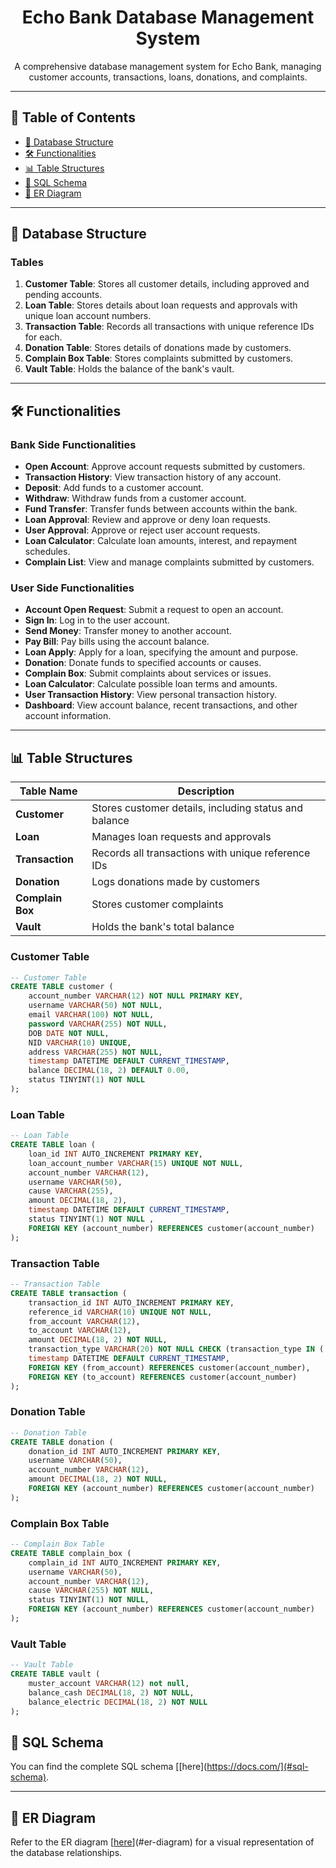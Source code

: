 # <h1 align="center">Echo Bank Database Management System</h1>


<p align="center">
    A comprehensive database management system for Echo Bank, managing customer accounts, transactions, loans, donations, and complaints.
</p>

---

## <h2 id="table-of-contents">📑 Table of Contents</h2>

- [🏦 Database Structure](#database-structure)
- [🛠️ Functionalities](#functionalities)
- [📊 Table Structures](#table-structures)
- [📝 SQL Schema](#sql-schema)
- [📝 ER Diagram](#er-diagram)

---

## <h2 id="database-structure">🏦 Database Structure</h2>

### <h3>Tables</h3>

1. **Customer Table**: Stores all customer details, including approved and pending accounts.
2. **Loan Table**: Stores details about loan requests and approvals with unique loan account numbers.
3. **Transaction Table**: Records all transactions with unique reference IDs for each.
4. **Donation Table**: Stores details of donations made by customers.
5. **Complain Box Table**: Stores complaints submitted by customers.
6. **Vault Table**: Holds the balance of the bank's vault.

---

## <h2 id="functionalities">🛠️ Functionalities</h2>

### <h3>Bank Side Functionalities</h3>

- **Open Account**: Approve account requests submitted by customers.
- **Transaction History**: View transaction history of any account.
- **Deposit**: Add funds to a customer account.
- **Withdraw**: Withdraw funds from a customer account.
- **Fund Transfer**: Transfer funds between accounts within the bank.
- **Loan Approval**: Review and approve or deny loan requests.
- **User Approval**: Approve or reject user account requests.
- **Loan Calculator**: Calculate loan amounts, interest, and repayment schedules.
- **Complain List**: View and manage complaints submitted by customers.

### <h3>User Side Functionalities</h3>

- **Account Open Request**: Submit a request to open an account.
- **Sign In**: Log in to the user account.
- **Send Money**: Transfer money to another account.
- **Pay Bill**: Pay bills using the account balance.
- **Loan Apply**: Apply for a loan, specifying the amount and purpose.
- **Donation**: Donate funds to specified accounts or causes.
- **Complain Box**: Submit complaints about services or issues.
- **Loan Calculator**: Calculate possible loan terms and amounts.
- **User Transaction History**: View personal transaction history.
- **Dashboard**: View account balance, recent transactions, and other account information.

---

## <h2 id="table-structures">📊 Table Structures</h2>

| Table Name        | Description                                           |
|-------------------|-------------------------------------------------------|
| **Customer**      | Stores customer details, including status and balance |
| **Loan**          | Manages loan requests and approvals                   |
| **Transaction**   | Records all transactions with unique reference IDs    |
| **Donation**      | Logs donations made by customers                      |
| **Complain Box**  | Stores customer complaints                            |
| **Vault**         | Holds the bank's total balance                        |

### <h3>Customer Table</h3>

```sql
-- Customer Table
CREATE TABLE customer (
    account_number VARCHAR(12) NOT NULL PRIMARY KEY,
    username VARCHAR(50) NOT NULL,
    email VARCHAR(100) NOT NULL,
    password VARCHAR(255) NOT NULL,
    DOB DATE NOT NULL,
    NID VARCHAR(10) UNIQUE,
    address VARCHAR(255) NOT NULL,
    timestamp DATETIME DEFAULT CURRENT_TIMESTAMP,
    balance DECIMAL(18, 2) DEFAULT 0.00,
    status TINYINT(1) NOT NULL
);

```
<h3>Loan Table</h3>

```sql
-- Loan Table
CREATE TABLE loan (
    loan_id INT AUTO_INCREMENT PRIMARY KEY,
    loan_account_number VARCHAR(15) UNIQUE NOT NULL,
    account_number VARCHAR(12),
    username VARCHAR(50),
    cause VARCHAR(255),
    amount DECIMAL(18, 2),
    timestamp DATETIME DEFAULT CURRENT_TIMESTAMP,
    status TINYINT(1) NOT NULL ,
    FOREIGN KEY (account_number) REFERENCES customer(account_number)
);
```

<h3>Transaction Table</h3>

```sql
-- Transaction Table
CREATE TABLE transaction (
    transaction_id INT AUTO_INCREMENT PRIMARY KEY,
    reference_id VARCHAR(10) UNIQUE NOT NULL,
    from_account VARCHAR(12),
    to_account VARCHAR(12),
    amount DECIMAL(18, 2) NOT NULL,
    transaction_type VARCHAR(20) NOT NULL CHECK (transaction_type IN ('deposit', 'withdrawal', 'transfer')),
    timestamp DATETIME DEFAULT CURRENT_TIMESTAMP,
    FOREIGN KEY (from_account) REFERENCES customer(account_number),
    FOREIGN KEY (to_account) REFERENCES customer(account_number)
);
```
<h3>Donation Table</h3>

```sql
-- Donation Table
CREATE TABLE donation (
    donation_id INT AUTO_INCREMENT PRIMARY KEY,
    username VARCHAR(50),
    account_number VARCHAR(12),
    amount DECIMAL(18, 2) NOT NULL,
    FOREIGN KEY (account_number) REFERENCES customer(account_number)
);
```

<h3>Complain Box Table</h3>

```sql
-- Complain Box Table
CREATE TABLE complain_box (
    complain_id INT AUTO_INCREMENT PRIMARY KEY,
    username VARCHAR(50),
    account_number VARCHAR(12),
    cause VARCHAR(255) NOT NULL,
    status TINYINT(1) NOT NULL,
    FOREIGN KEY (account_number) REFERENCES customer(account_number)
);

```

<h3>Vault Table</h3>

```sql
-- Vault Table
CREATE TABLE vault (
    muster_account VARCHAR(12) not null,
    balance_cash DECIMAL(18, 2) NOT NULL,
    balance_electric DECIMAL(18, 2) NOT NULL
);
```

## <h2 id="sql-schema">📝 SQL Schema</h2>

You can find the complete SQL schema [[here](https://docs.com/](#sql-schema).

---

## <h2 id="er-diagram">📝 ER Diagram</h2>

Refer to the ER diagram [[here](https://app.diagrams.net/)](#er-diagram) for a visual representation of the database relationships.


